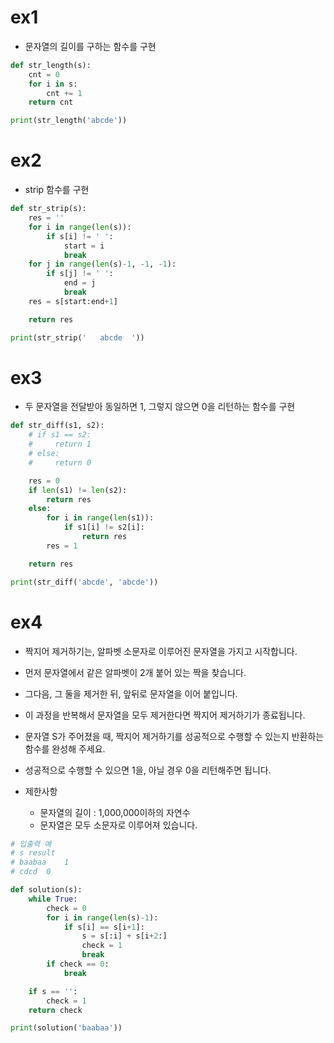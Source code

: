 # ex1
- 문자열의 길이를 구하는 함수를 구현

```py
def str_length(s):
    cnt = 0
    for i in s:
        cnt += 1
    return cnt

print(str_length('abcde'))
```


# ex2
- strip 함수를 구현

```py
def str_strip(s):
    res = ''
    for i in range(len(s)):
        if s[i] != ' ':
            start = i
            break
    for j in range(len(s)-1, -1, -1):
        if s[j] != ' ':
            end = j
            break
    res = s[start:end+1]

    return res

print(str_strip('   abcde  '))
```


# ex3
- 두 문자열을 전달받아 동일하면 1, 그렇지 않으면 0을 리턴하는 함수를 구현

```py
def str_diff(s1, s2):
    # if s1 == s2:
    #     return 1
    # else:
    #     return 0

    res = 0
    if len(s1) != len(s2):
        return res
    else:
        for i in range(len(s1)):
            if s1[i] != s2[i]:
                return res
        res = 1

    return res

print(str_diff('abcde', 'abcde'))
```


# ex4
- 짝지어 제거하기는, 알파벳 소문자로 이루어진 문자열을 가지고 시작합니다.
- 먼저 문자열에서 같은 알파벳이 2개 붙어 있는 짝을 찾습니다.
- 그다음, 그 둘을 제거한 뒤, 앞뒤로 문자열을 이어 붙입니다.
- 이 과정을 반복해서 문자열을 모두 제거한다면 짝지어 제거하기가 종료됩니다.
- 문자열 S가 주어졌을 때, 짝지어 제거하기를 성공적으로 수행할 수 있는지 반환하는 함수를 완성해 주세요.
- 성공적으로 수행할 수 있으면 1을, 아닐 경우 0을 리턴해주면 됩니다.

- 제한사항
  - 문자열의 길이 : 1,000,000이하의 자연수
  - 문자열은 모두 소문자로 이루어져 있습니다.

```py
# 입출력 예
# s	result
# baabaa	1
# cdcd	0

def solution(s):
    while True:
        check = 0
        for i in range(len(s)-1):
            if s[i] == s[i+1]:
                s = s[:i] + s[i+2:]
                check = 1
                break
        if check == 0:
            break

    if s == '':
        check = 1
    return check

print(solution('baabaa'))
```